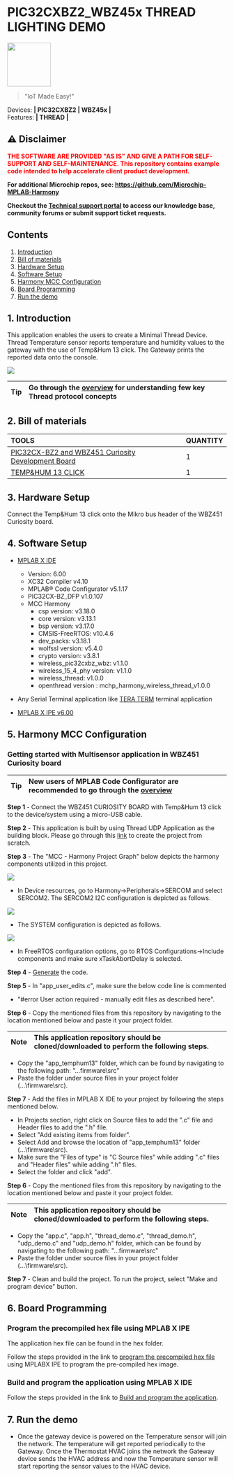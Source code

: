 # PIC32CXBZ2_WBZ45x THREAD LIGHTING DEMO

<img src="Docs/IoT-Made-Easy-Logo.png" width=100>


> "IoT Made Easy!" 

Devices: **| PIC32CXBZ2 | WBZ45x |**<br>
Features: **| THREAD |**


## ⚠ Disclaimer

<p><span style="color:red"><b>
THE SOFTWARE ARE PROVIDED "AS IS" AND GIVE A PATH FOR SELF-SUPPORT AND SELF-MAINTENANCE. This repository contains example code intended to help accelerate client product development. </br>

For additional Microchip repos, see: <a href="https://github.com/Microchip-MPLAB-Harmony" target="_blank">https://github.com/Microchip-MPLAB-Harmony</a>

Checkout the <a href="https://microchipsupport.force.com/s/" target="_blank">Technical support portal</a> to access our knowledge base, community forums or submit support ticket requests.
</span></p></b>

## Contents

1. [Introduction](#step1)
1. [Bill of materials](#step2)
1. [Hardware Setup](#step3)
1. [Software Setup](#step4)
1. [Harmony MCC Configuration](#step5)
1. [Board Programming](#step6)
1. [Run the demo](#step7)

## 1. Introduction<a name="step1">

This application enables the users to create a Minimal Thread Device. Thread Temperature sensor reports temperature and humidity values to the gateway with the use of Temp&Hum 13 click. The Gateway prints the reported data onto the console.

![](Docs/Hardware_setup.png)

| Tip | Go through the [overview](https://onlinedocs.microchip.com/oxy/GUID-2DB248AF-C243-496D-9819-969E43CA63BC-en-US-1/GUID-162D7BE7-3A35-4D12-AE09-EE84C6554377.html) for understanding few key Thread protocol concepts |
| :- | :- |

## 2. Bill of materials<a name="step2">

| TOOLS | QUANTITY |
| :- | :- |
| [PIC32CX-BZ2 and WBZ451 Curiosity Development Board](https://www.microchip.com/en-us/development-tool/EV96B94A) | 1 |
| [TEMP&HUM 13 CLICK](https://www.mikroe.com/temphum-13-click) | 1 |

## 3. Hardware Setup<a name="step3">

Connect the Temp&Hum 13 click onto the Mikro bus header of the WBZ451 Curiosity board.

## 4. Software Setup<a name="step4">

- [MPLAB X IDE ](https://www.microchip.com/en-us/tools-resources/develop/mplab-x-ide#tabs)

    - Version: 6.00
	- XC32 Compiler v4.10
	- MPLAB® Code Configurator v5.1.17
	- PIC32CX-BZ_DFP v1.0.107
	- MCC Harmony
	  - csp version: v3.18.0
	  - core version: v3.13.1
	  - bsp version: v3.17.0
	  - CMSIS-FreeRTOS: v10.4.6
	  - dev_packs: v3.18.1
	  - wolfssl version: v5.4.0
	  - crypto version: v3.8.1
	  - wireless_pic32cxbz_wbz: v1.1.0
	  - wireless_15_4_phy version: v1.1.0
	  - wireless_thread: v1.0.0
	  - openthread version : mchp_harmony_wireless_thread_v1.0.0

- Any Serial Terminal application like [TERA TERM](https://download.cnet.com/Tera-Term/3000-2094_4-75766675.html) terminal application

- [MPLAB X IPE v6.00](https://microchipdeveloper.com/ipe:installation)

## 5. Harmony MCC Configuration<a name="step5">

### Getting started with Multisensor application in WBZ451 Curiosity board 

| Tip | New users of MPLAB Code Configurator are recommended to go through the [overview](https://onlinedocs.microchip.com/pr/GUID-1F7007B8-9A46-4D03-AEED-650357BA760D-en-US-6/index.html?GUID-B5D058F5-1D0B-4720-8649-ACE5C0EEE2C0) |
| :- | :- |

**Step 1** - Connect the WBZ451 CURIOSITY BOARD with Temp&Hum 13 click to the device/system using a micro-USB cable.

**Step 2** - This application is built by using Thread UDP Application as the building block. Please go through this [link](https://onlinedocs.microchip.com/oxy/GUID-2DB248AF-C243-496D-9819-969E43CA63BC-en-US-1/GUID-10731AEE-FEA5-4059-8279-2DBFBDBAD2F0.html) to create the project from scratch.

**Step 3** - The "MCC - Harmony Project Graph" below depicts the harmony components utilized in this project.

![](Docs/Project_graph.PNG)

- In Device resources, go to Harmony->Peripherals->SERCOM and select SERCOM2. The SERCOM2 I2C configuration is depicted as follows.

![](Docs/Sercom2_configuration.PNG)

- The SYSTEM configuration is depicted as follows.

![](Docs/System_configuration.PNG)

- In FreeRTOS configuration options, go to RTOS Configurations->Include components and make sure xTaskAbortDelay is selected.

**Step 4** - [Generate](https://onlinedocs.microchip.com/pr/GUID-A5330D3A-9F51-4A26-B71D-8503A493DF9C-en-US-1/index.html?GUID-9C28F407-4879-4174-9963-2CF34161398E) the code.
 
**Step 5** - In "app_user_edits.c", make sure the below code line is commented 

- "#error User action required - manually edit files as described here".

**Step 6** - Copy the mentioned files from this repository by navigating to the location mentioned below and paste it your project folder. 

| Note | This application repository should be cloned/downloaded to perform the following steps. |
| :- | :- |

- Copy the "app_temphum13" folder, which can be found by navigating to the following path: "...firmware\src"
- Paste the folder under source files in your project folder (...\firmware\src).

**Step 7** - Add the files in MPLAB X IDE to your project by following the steps mentioned below.

- In Projects section, right click on Source files to add the ".c" file and Header files to add the ".h" file.
- Select "Add existing items from folder".
- Select Add and browse the location of "app_temphum13" folder (...\firmware\src). 
- Make sure the "Files of type" is "C Source files" while adding ".c" files and "Header files" while adding ".h" files.
- Select the folder and click "add".

**Step 6** - Copy the mentioned files from this repository by navigating to the location mentioned below and paste it your project folder. 

| Note | This application repository should be cloned/downloaded to perform the following steps. |
| :- | :- |

- Copy the "app.c", "app.h", "thread_demo.c", "thread_demo.h", "udp_demo.c" and "udp_demo.h" folder, which can be found by navigating to the following path: "...firmware\src"
- Paste the folder under source files in your project folder (...\firmware\src).

**Step 7** - Clean and build the project. To run the project, select "Make and program device" button.

## 6. Board Programming<a name="step6">

### Program the precompiled hex file using MPLAB X IPE

The application hex file can be found in the hex folder.

Follow the steps provided in the link to [program the precompiled hex file](https://microchipdeveloper.com/ipe:programming-device) using MPLABX IPE to program the pre-compiled hex image. 

### Build and program the application using MPLAB X IDE

Follow the steps provided in the link to [Build and program the application](https://github.com/Microchip-MPLAB-Harmony/wireless_apps_pic32cxbz2_wbz45/tree/master/apps/ble/advanced_applications/ble_sensor#build-and-program-the-application-guid-3d55fb8a-5995-439d-bcd6-deae7e8e78ad-section).

## 7. Run the demo<a name="step7">

- Once the gateway device is powered on the Temperature sensor will join the network. The temperature will get reported periodically to the Gateway. Once the Thermostat HVAC joins the network the Gateway device sends the HVAC address and now the Temperature sensor will start reporting the sensor values to the HVAC device.